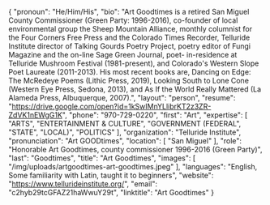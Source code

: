 {
  "pronoun": "He/Him/His",
  "bio": "Art Goodtimes is a retired San Miguel County Commissioner (Green Party: 1996-2016), co-founder of local environmental group the Sheep Mountain Alliance, monthly columnist for the Four Corners Free Press and the Colorado Times Recorder, Telluride Institute director of Talking Gourds Poetry Project, poetry editor of Fungi Magazine and the on-line Sage Green Journal, poet- in-residence at Telluride Mushroom Festival (1981-present), and Colorado's Western Slope Poet Laureate (2011-2013). His most recent books are, Dancing on Edge: The McRedeye Poems (Lithic Press, 2019), Looking South to Lone Cone (Western Eye Press, Sedona, 2013), and As If the World Really Mattered (La Alameda Press, Albuquerque, 2007).",
  "layout": "person",
  "resume": "https://drive.google.com/open?id=1kSwIMnYLlibrKT2z3ZR-ZdVK1nEWgG1K",
  "phone": "970-729-0220",
  "first": "Art",
  "expertise": [
    "ARTS",
    "ENTERTAINMENT & CULTURE",
    "GOVERNMENT (FEDERAL",
    "STATE",
    "LOCAL)",
    "POLITICS"
  ],
  "organization": "Telluride Institute",
  "pronunciation": "Art GOODtimes",
  "location": [
    "San Miguel"
  ],
  "role": "Honorable Art Goodtimes, county commissioner 1996-2016 (Green Party)",
  "last": "Goodtimes",
  "title": "Art Goodtimes",
  "images": [
    "/img/uploads/artgoodtimes-art-goodtimes.jpeg"
  ],
  "languages": "English, Some familiarity with Latin, taught it to beginners",
  "website": "https://www.tellurideinstitute.org/",
  "email": "c2hyb29tcGFAZ21haWwuY29t",
  "linktitle": "Art Goodtimes"
}